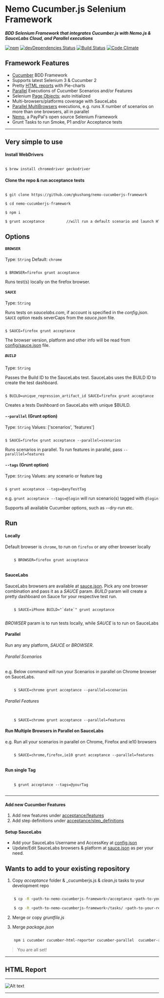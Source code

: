 # Nemo Cucumber.js Selenium Framework

***BDD Selenium Framework that integrates Cucumber.js with Nemo.js & SauceLabs Cloud, and Parallel executions***

[![npm][npm-svg]][npm] [![devDependencies Status][devDependency-svg]][devDependency]  [![Build Status][dependency]][dependency] [![Code Climate][codeclimate-svg]][codeclimate]

## Framework Features

* [Cucumber][cucumberjs] BDD Framework
* Supports latest Selenium 3 & Cucumber 2
* Pretty [HTML reports][html-report] with Pie-charts
* [Parallel][parallel] Executions of Cucumber Scenarios and/or Features
* Selenium [Page Objects][page-objects]; auto initialized 
* Multi-browsers/platforms coverage with SauceLabs
* [Parallel MultiBrowsers][replicate] executions, e.g. runs X number of scenarios on more than one browsers, all in parallel
* [Nemo][nemo], a PayPal's open source Selenium Framework
* Grunt Tasks to run Smoke, P1 and/or Acceptance tests

_______

## Very simple to use
    
#### Install WebDrivers

```bash

$ brew install chromedriver geckodriver

```

#### Clone the repo & run acceptance tests

``` bash

$ git clone https://github.com/gkushang/nemo-cucumberjs-framework

$ cd nemo-cucumberjs-framework

$ npm i

$ grunt acceptance          //will run a default scenario and launch HTML report

```


## Options


#### `BROWSER`
Type: `String`
Default: `chrome`

```

$ BROWSER=firefox grunt acceptance

```

Runs test(s) locally on the firefox browser.


#### `SAUCE`
Type: `String`

Runs tests on _saucelabs.com_, if account is specified in the _config.json_. `SAUCE` option reads severCaps from the _sauce.json_ file. 

```

$ SAUCE=firefox grunt acceptance

```

The browser version, platform and other info will be read from [config/sauce.json][sauce] file.


##### `BUILD`
Type: `String`

Passes the Build ID to the SauceLabs test. SauceLabs uses the BUILD ID to create the test dashboard. 

```

$ BUILD=unique_regression_artifact_id SAUCE=firefox grunt acceptance

```

Creates a tests Dashboard on SauceLabs with unique $BUILD.


#### `--parallel` (Grunt option)
Type: `String`
Values: ['scenarios', 'features']

```

$ SAUCE=firefox grunt acceptance --parallel=scenarios

```

Runs scenarios in parallel. To run features in parallel, pass `--paralllel=features`


#### `--tags` (Grunt option)
Type: `String`
Values: any scenario or feature tag

```

$ grunt acceptance --tags=@anyTestTag

```

e.g. `grunt acceptance --tags=@login` will run scenario(s) tagged with `@login`

Supports all available Cucumber options, such as --dry-run etc.


## Run

#### Locally

Default browser is `chrome`, to run on `firefox` or any other browser locally

```$xslt
    
    $ BROWSER=firefox grunt acceptance
    
```

#### SauceLabs

SauceLabs browsers are available at [sauce.json][sauce]. Pick any one browser combination and pass it as a _SAUCE_ param. _BUILD_ param will create a pretty dashboard on Sauce for your respective test run.

```$xslt
    
    $ SAUCE=iPhone BUILD="`date`" grunt acceptance
    
```

_BROWSER_ param is to run tests locally, while _SAUCE_ is to run on SauceLabs


#### Parallel

Run any any platform, _SAUCE_ or _BROWSER_. 
  
###### Parallel Scenarios

e.g. Below command will run your Scenarios in parallel on Chrome browser on SauceLabs.

```$xslt

    $ SAUCE=chrome grunt acceptance --parallel=scenarios 

```

###### Parallel Features

```$xslt

    $ SAUCE=chrome grunt acceptance --parallel=features 

```

#### Run Multiple Browsers in Parallel on SauceLabs

e.g. Run all your scenarios in parallel on Chrome, Firefox and ie10 browsers

```$xslt

    $ SAUCE=chrome,firefox,ie10 grunt acceptance --parallel=features
     
```

#### Run single Tag

```$xslt

    $ grunt acceptance --tags=@yourTag
    
```

_______


#### Add new Cucumber Features
 
1. Add new features under [acceptance/features][features-path] 
2. Add step definitions under [acceptance/step_definitions][stepdefinitions-path]
  
#### Setup SauceLabs

* Add your SauceLabs Username and AccessKey at [config.json][config-json]
* Update/Edit SauceLabs browsers & platform at [sauce.json][sauce] as per your need.


 
## Wants to add to your existing repository
   
1. Copy _acceptance_ folder & _cucumberjs.js & _clean.js_ tasks to your development repo

``` bash

    $ cp -R <path-to-nemo-cucumberjs-framework>/acceptance <path-to-your-repo>/
    
    $ cp -R <path-to-nemo-cucumberjs-framework>/tasks/ <path-to-your-repo>/tasks

```

2. Merge or copy _gruntfile.js_

3. Merge _package.json_

``` bash

    npm i cucumber cucumber-html-reporter cucumber-parallel  cucumber-replicate@0.0.2 debug faker fs-finder grunt grunt-cli grunt-config-dir grunt-cucumberjs grunt-force-task lodash nemo@latest nemo-pageobjects nemo-saucelabs nemo-view@latest --save-dev

```

> You are all set!  

_______

## HTML Report

_____

![Alt text](https://github.com/gkushang/cucumber-html-reporter/blob/develop/samples/html_report_snapshots/cucumber_report_bootstrap_snapshot.png "HTML Report")
_____

[dependency]: https://david-dm.org/gkushang/nemo-cucumberjs-framework.svg
[devDependency-svg]: https://david-dm.org/gkushang/nemo-cucumberjs-framework/dev-status.svg
[devDependency]: https://david-dm.org/gkushang/nemo-cucumberjs-framework?type=dev
[codeclimate-svg]: https://codeclimate.com/github/gkushang/cucumber-html-reporter/badges/gpa.svg
[codeclimate]: https://codeclimate.com/github/gkushang/cucumber-html-reporter
[gruntfile]: https://github.com/gkushang/nemo-cucumberjs-framework/blob/master/Gruntfile.js
[sauce]: https://github.com/gkushang/nemo-cucumberjs-framework/blob/master/acceptance/config/sauce.json
[cucumberjs]: https://github.com/cucumber/cucumber-js
[nemo]: http://nemo.js.org
[html-report]: https://github.com/gkushang/cucumber-html-reporter
[parallel]: https://github.com/gkushang/cucumber-parallel
[page-objects]: https://github.com/gkushang/nemo-pageobjects
[replicate]: https://github.com/gkushang/cucumber-replicate
[features-path]: https://github.com/gkushang/nemo-cucumberjs-framework/blob/master/acceptance/features
[stepdefinitions-path]: https://github.com/gkushang/nemo-cucumberjs-framework/blob/master/acceptance/step_definitions
[config-json]: https://github.com/gkushang/nemo-cucumberjs-framework/blob/master/acceptance/config/config.json
[npm-svg]: https://img.shields.io/npm/v/nemo-cucumberjs-framework.svg 
[npm]: https://www.npmjs.com/package/nemo-cucumberjs-framework
